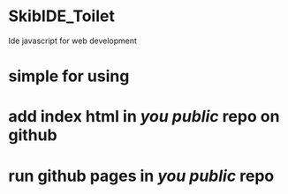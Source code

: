 # SkibIDE_Toilet
Ide javascript for web development
# simple for using
# add index html in *you public* repo on github
# run github pages in *you public* repo
